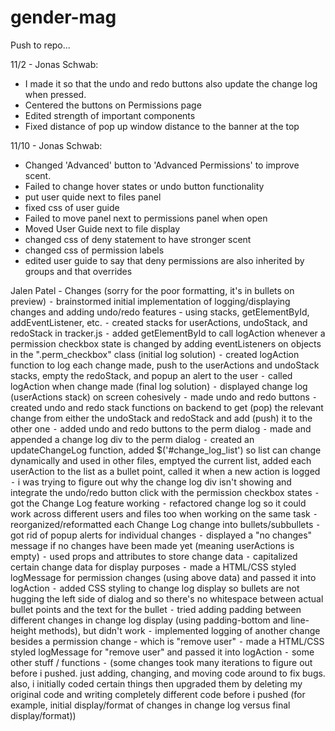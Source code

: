 ﻿# gender-mag

Push to repo...

11/2 - Jonas Schwab:
- I made it so that the undo and redo buttons also update the change log when pressed.
- Centered the buttons on Permissions page
- Edited strength of important components
- Fixed distance of pop up window distance to the banner at the top

11/10 - Jonas Schwab:
- Changed 'Advanced' button to 'Advanced Permissions' to improve scent.
- Failed to change hover states or undo button functionality
- put user quide next to files panel
- fixed css of user guide
- Failed to move panel next to permissions panel when open
- Moved User Guide next to file display
- changed css of deny statement to have stronger scent
- changed css of permission labels 
- edited user guide to say that deny permissions are also inherited by groups and that overrides


Jalen Patel - Changes (sorry for the poor formatting, it's in bullets on preview)
	⁃	brainstormed initial implementation of logging/displaying changes and adding undo/redo features - using stacks, getElementById, addEventListener, etc.
	⁃	created stacks for userActions, undoStack, and redoStack in tracker.js
	⁃	added getElementById to call logAction whenever a permission checkbox state is changed by adding eventListeners on objects in the ".perm_checkbox" class (initial log solution) 
	⁃	created logAction function to log each change made, push to the userActions and undoStack stacks, empty the redoStack, and popup an alert to the user
	⁃	called logAction when change made (final log solution)
	⁃	displayed change log (userActions stack) on screen cohesively
	⁃	made undo and redo buttons 
	⁃	created undo and redo stack functions on backend to get (pop) the relevant change from either the undoStack and redoStack and add (push) it to the other one
	⁃	added undo and redo buttons to the perm dialog
	⁃	made and appended a change log div to the perm dialog
	⁃	created an updateChangeLog function, added $('#change_log_list') so list can change dynamically and used in other files, emptyed the current list, added each userAction to the list as a bullet point, called it when a new action is logged
	⁃	i was trying to figure out why the change log div isn't showing and integrate the undo/redo button click with the permission checkbox states
	⁃	got the Change Log feature working
	⁃	refactored change log so it could work across different users and files too when working on the same task
	⁃	reorganized/reformatted each Change Log change into bullets/subbullets
	⁃	got rid of popup alerts for individual changes
	⁃	displayed a "no changes" message if no changes have been made yet (meaning userActions is empty)
	⁃	used props and attributes to store change data
	⁃	capitalized certain change data for display purposes
	⁃	made a HTML/CSS styled logMessage for permission changes (using above data) and passed it into logAction
	⁃	added CSS styling to change log display so bullets are not hugging the left side of dialog and so there's no whitespace between actual bullet points and the text for the bullet
	⁃	tried adding padding between different changes in change log display (using padding-bottom and line-height methods), but didn't work
	⁃	implemented logging of another change besides a permission change - which is "remove user"
	⁃	made a HTML/CSS styled logMessage for "remove user" and passed it into logAction
	⁃	some other stuff / functions
	⁃	(some changes took many iterations to figure out before i pushed. just adding, changing, and moving code around to fix bugs. also, i initially coded certain things then upgraded them by deleting my original code and writing completely different code before i pushed (for example, initial display/format of changes in change log versus final display/format))
